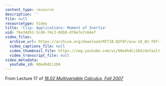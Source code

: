 ```yaml
---
content_type: resource
description: ''
file: null
resourcetype: Video
title: 'Clip: Applications: Moment of Inertia'
uid: 76e34d51-5cd6-74c3-8db9-d76e7e7c64ef
video_files:
  archive_url: https://archive.org/download/MIT18.02F07/ocw-18_02-f07-lec17_300k.mp4
  video_captions_file: null
  video_thumbnail_file: https://img.youtube.com/vi/60e4hdCi1D4/default.jpg
  video_transcript_file: null
video_metadata:
  youtube_id: 60e4hdCi1D4
---
```


From Lecture 17 of [_18.02 Multivariable Calculus, Fall 2007_](/courses/18-02-multivariable-calculus-fall-2007/video_galleries/video-lectures)